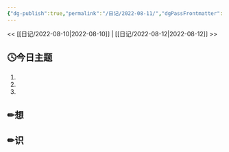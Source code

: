 ```yaml
---
{"dg-publish":true,"permalink":"/日记/2022-08-11/","dgPassFrontmatter":true}
---
```


<< [[日记/2022-08-10\|2022-08-10]] | [[日记/2022-08-12\|2022-08-12]] >>
## 🕓今日主题
1. 
2. 
3. 

## ✏想

## ✏识